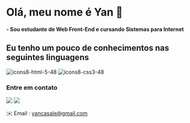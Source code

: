 # Olá, meu nome é Yan 👋
#### - Sou estudante de Web Front-End e cursando Sistemas para Internet

## Eu tenho um pouco de conhecimentos nas seguintes linguagens
![icons8-html-5-48](https://user-images.githubusercontent.com/79453924/134423311-9d1627ae-ba1b-44aa-996d-238f8e57aa1d.png)
![icons8-css3-48](https://user-images.githubusercontent.com/79453924/134423360-d3a65166-5569-4c07-98e2-26ab3f6f5d9a.png)







### Entre em contato


[![][2.1]][2]
[![][3.1]][3]

✉️ Email : yancasale@gmail.com




[2.1]: https://user-images.githubusercontent.com/79453924/134422727-a747926d-4bb9-46b9-b61f-f08fc489c204.png
[3.1]: https://user-images.githubusercontent.com/79453924/134422862-5d99494a-6f7b-43f8-8e7c-7dc61a394d38.png


[2]: https://www.linkedin.com/in/yancasale/
[3]: https://www.instagram.com/yancasale/

